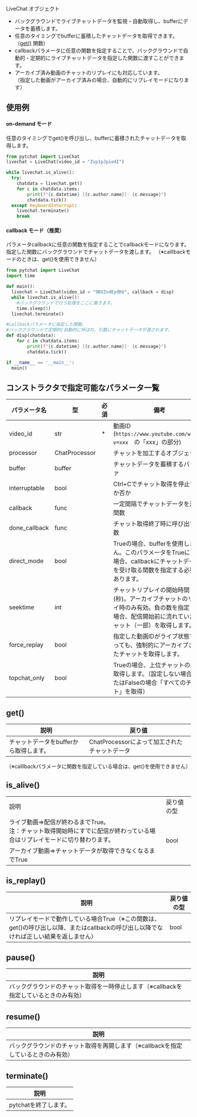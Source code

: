 LiveChat オブジェクト
+ バックグラウンドでライブチャットデータを監視・自動取得し、bufferにデータを蓄積します。
+ 任意のタイミングでbufferに蓄積したチャットデータを取得できます。（[get()](#get) 関数)
+ callbackパラメータに任意の関数を指定することで、バックグラウンドで自動的・定期的にライブチャットデータを指定した関数に渡すことができます。
+ アーカイブ済み動画のチャットのリプレイにも対応しています。<br>
（指定した動画がアーカイブ済みの場合、自動的にリプレイモードになります）

## 使用例
#### on-demand モード
任意のタイミングでget()を呼び出し、bufferに蓄積されたチャットデータを取得します。
```python
from pytchat import LiveChat
livechat = LiveChat(video_id = "Zvp1pJpie4I")

while livechat.is_alive():
  try:
    chatdata = livechat.get()
    for c in chatdata.items:
        print(f"{c.datetime} [{c.author.name}]- {c.message}")
        chatdata.tick()
  except KeyboardInterrupt:
    livechat.terminate()
    break
```

#### callback モード（推奨）
パラメータcallbackに任意の関数を指定することでcallbackモードになります。
指定した関数にバックグラウンドでチャットデータを渡します。
（※calllbackモードのときは、get()を使用できません）
```python
from pytchat import LiveChat
import time

def main():
  livechat = LiveChat(video_id = "9BVZvdEydKU", callback = disp)
  while livechat.is_alive():
    #バックグラウンドで行う処理をここに書きます。
    time.sleep(1)
  livechat.terminate()

#callbackパラメータに指定した関数。
#バックグラウンドで定期的/自動的に呼ばれ、引数にチャットデータが渡されます。
def disp(chatdata):
    for c in chatdata.items:
        print(f"{c.datetime} [{c.author.name}]- {c.message}")
        chatdata.tick()

if __name__ == '__main__':
  main()
```


## コンストラクタで指定可能なパラメータ一覧

パラメータ名|型|必須|備考|規定値
---|---|---|---|---
video_id|str|*|動画ID (`https://www.youtube.com/watch?v=xxx`　の「xxx」の部分)|-
processor|ChatProcessor||チャットを加工するオブジェクト|[DefaultProcessor](https://github.com/taizan-hokuto/pytchat/wiki/DefaultProcessor:)
buffer|buffer||チャットデータを蓄積するバッファ|Buffer(maxsize=20)
interruptable|bool||Ctrl+Cでチャット取得を停止するか否か|True
callback|func||一定間隔でチャットデータを渡す関数|None
done_callback|func||チャット取得終了時に呼び出す関数|None
direct_mode|bool| |Trueの場合、bufferを使用しません。このパラメータをTrueにする場合、callbackにチャットデータを受け取る関数を指定する必要があります。|False
seektime|int| |チャットリプレイの開始時間(秒)。アーカイブチャットのリプレイ時のみ有効。負の数を指定した場合、配信開始前に流れていたチャット（一部）を取得します。|0
force_replay|bool| |指定した動画IDがライブ状態であっても、強制的にアーカイブされたチャットを取得します。|False
topchat_only|bool| |Trueの場合、上位チャットのみを取得します。（設定しない場合、またはFalseの場合「すべてのチャット」を取得）|False
## get()
説明|戻り値
---|---
チャットデータをbufferから取得します。|ChatProcessorによって加工されたチャットデータ

（※calllbackパラメータに関数を指定している場合は、get()を使用できません）

## is_alive()
<table>
	<tbody>
		<tr>
			<td>説明</td>
			<td>戻り値の型</td>
		</tr>
		<tr>
			<td>ライブ動画⇒配信が終わるまでTrue。<br>注：チャット取得開始時にすでに配信が終わっている場合はリプレイモードに切り替わります。</td>
			<td rowspan="2">bool</td>
		</tr>
		<tr>
			<td>アーカイブ動画⇒チャットデータが取得できなくなるまでTrue</td>
		</tr>
	</tbody>
</table>

## is_replay()
説明|戻り値の型
---|---
リプレイモードで動作している場合True（※この関数は、get()の呼び出し以降、またはcallbackの呼び出し以降でなければ正しい結果を返しません）|bool



## pause()
説明|
---|
バックグラウンドのチャット取得を一時停止します（※callbackを指定しているときのみ有効）|

## resume()
説明|
---|
バックグラウンドのチャット取得を再開します（※callbackを指定しているときのみ有効）|


## terminate()
説明|
---|
pytchatを終了します。|

